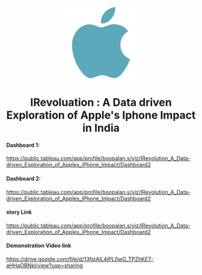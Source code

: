 <center >
    <img 
src="Asserts/apple-logo-svgrepo-com.svg" 
alt="Irevoluation"
height="200px"
width="200px"
>

  <h1> IRevoluation : A Data  driven Exploration of Apple's Iphone Impact in India </h1>

</center>






#### Dashboard 1:
https://public.tableau.com/app/profile/boopalan.s/viz/IRevolution_A_Data-driven_Exploration_of_Apples_iPhone_Impact/Dashboard2
#### Dashboard 2:
https://public.tableau.com/app/profile/boopalan.s/viz/IRevolution_A_Data-driven_Exploration_of_Apples_iPhone_Impact/Dashboard2
#### story Link
https://public.tableau.com/app/profile/boopalan.s/viz/IRevolution_A_Data-driven_Exploration_of_Apples_iPhone_Impact/Dashboard2
#### Demonstration Video link
https://drive.google.com/file/d/13fstAlL4iPL0wG_TPZhKET-aHHaOBNkl/view?usp=sharing
